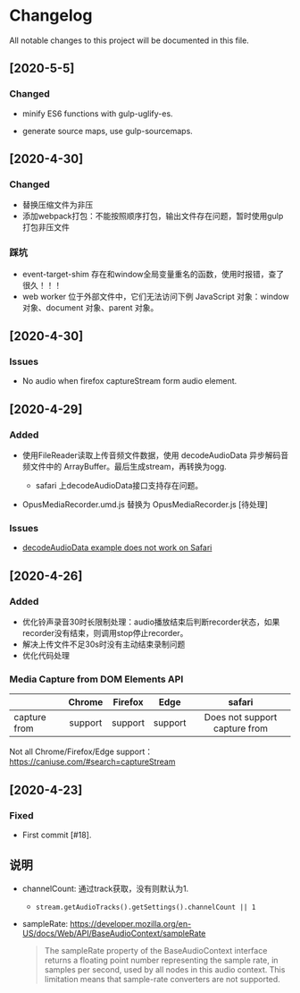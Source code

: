 # Changelog
All notable changes to this project will be documented in this file.

## [2020-5-5]

### Changed

- minify ES6 functions with gulp-uglify-es.

- generate source maps, use gulp-sourcemaps.

## [2020-4-30]
### Changed

- 替换压缩文件为非压
- 添加webpack打包：不能按照顺序打包，输出文件存在问题，暂时使用gulp打包非压文件

### 踩坑
- event-target-shim 存在和window全局变量重名的函数，使用时报错，查了很久！！！
-  web worker 位于外部文件中，它们无法访问下例 JavaScript 对象：window 对象、document 对象、parent 对象。


## [2020-4-30]
### Issues

- No audio when firefox captureStream form audio element.


## [2020-4-29]
### Added
- 使用FileReader读取上传音频文件数据，使用 decodeAudioData 异步解码音频文件中的 ArrayBuffer。最后生成stream，再转换为ogg.
    - safari 上decodeAudioData接口支持存在问题。

- OpusMediaRecorder.umd.js 替换为 OpusMediaRecorder.js [待处理]

### Issues
- [decodeAudioData example does not work on Safari](https://github.com/mdn/webaudio-examples/issues/5)


## [2020-4-26]
### Added
- 优化铃声录音30时长限制处理：audio播放结束后判断recorder状态，如果recorder没有结束，则调用stop停止recorder。
- 解决上传文件不足30s时没有主动结束录制问题
- 优化代码处理

### Media Capture from DOM Elements API

|                       | Chrome  | Firefox | Edge    | safari                                |
|-----------------------|:-------:|:-------:|:-------:|:-------------------------------------:|
| capture from <audio>  | support | support |  support| Does not support capture from <audio> | 

Not all Chrome/Firefox/Edge support： https://caniuse.com/#search=captureStream


## [2020-4-23]
### Fixed
- First commit [#18].

## 说明

- channelCount: 通过track获取，没有则默认为1.
    - `stream.getAudioTracks().getSettings().channelCount || 1`

- sampleRate: https://developer.mozilla.org/en-US/docs/Web/API/BaseAudioContext/sampleRate

    >The sampleRate property of the BaseAudioContext interface returns a floating point number representing the sample rate, 
    > in samples per second, used by all nodes in this audio context. 
    > This limitation means that sample-rate converters are not supported.